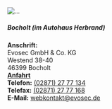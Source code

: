 <div class="card mb-3"">
    <div class="row no-gutters">
        <div class="col-md-4">
            <img src="..." class="card-img" alt="...">
        </div>
        <div class="col-md-8">
            <div class="card-body">
            <h5 class="card-title">Bocholt (im Autohaus Herbrand)</h5>
                <p class="card-text">
                    <strong>Anschrift:</strong><br>
                    Evosec GmbH & Co. KG<br>
                    Westend 38-40<br>
                    46399 Bocholt<br>
                    <strong><a href="https://www.google.de/maps?f=q&source=s_q&hl=de&geocode&q=Westend+38-40,+Bocholt&aq&sll=51.151786,10.415039&sspn=13.523402,39.506836&
                    ie=UTF8&hq&hnear=Westend+38,+Bocholt+46399+Bocholt,+Borken,+Nordrhein-Westfalen&ll=51.83941,6.603363&spn=0.006496,0.01929&z=16&iwloc=A">Anfahrt</a></strong><br>
                    <strong>Telefon:</strong> <a href="tel:(02871) 27 77 134">(02871) 27 77 134</a><br>
                    <strong>Telefax:</strong> <a href="fax:(02871) 27 77 168">(02871) 27 77 168</a><br>
                    <strong>E-Mail:</strong> <a href="mailto:webkontakt@evosec.de">webkontakt@evosec.de</a><br>
                </p>
            </div>
        </div>
    </div>
</div>